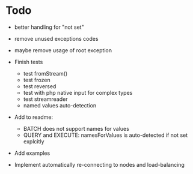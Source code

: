 Todo
=====

* better handling for "not set"

* remove unused exceptions codes
* maybe remove usage of root exception 

* Finish tests
  * test fromStream()
  * test frozen
  * test reversed
  * test with php native input for complex types
  * test streamreader
  * named values auto-detection

* Add to readme: 
  * BATCH does not support names for values
  * QUERY and EXECUTE: namesForValues is auto-detected if not set explcitly
  
* Add examples

* Implement automatically re-connecting to nodes and load-balancing
